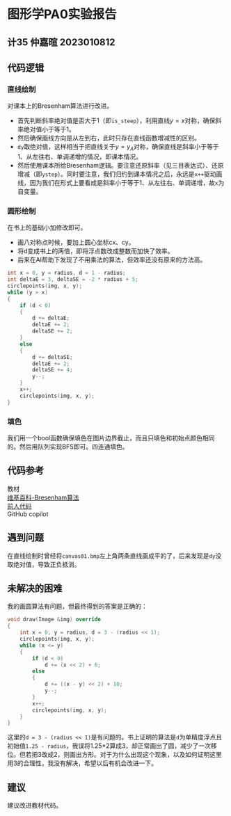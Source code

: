 # 图形学PA0实验报告
## 计35 仲嘉暄 2023010812
## 代码逻辑
### 直线绘制
对课本上的Bresenham算法进行改进。
- 首先判断斜率绝对值是否大于1（即`is_steep`），利用直线$y=x$对称，确保斜率绝对值小于等于1。
- 然后确保画线方向是从左到右，此时只存在直线函数增减性的区别。
- `dy`取绝对值，这样相当于把直线关于$y=y_A$对称，确保直线是斜率小于等于1、从左往右、单调递增的情况，即课本情况。
- 然后使用课本所给Bresenham逻辑。要注意还原斜率（见三目表达式）、还原增减（即`ystep`）。同时要注意，我们归约到课本情况之后，永远是`x++`驱动画线，因为我们在形式上要看成是斜率小于等于1、从左往右、单调递增，故`x`为自变量。
### 圆形绘制
在书上的基础小加修改即可。
- 画八对称点时候，要加上圆心坐标cx、cy。
- 将d变成书上的两倍，即将浮点数改成整数而加快了效率。
- 后来在AI帮助下发现了不用乘法的算法，但效率还没有原来的方法高。
~~~hpp
int x = 0, y = radius, d = 1 - radius;
int deltaE = 3, deltaSE = -2 * radius + 5;
circlepoints(img, x, y);
while (y > x)
{
    if (d < 0)
    {
        d += deltaE;
        deltaE += 2;
        deltaSE += 2;
    }
    else
    {
        d += deltaSE;
        deltaE += 2;
        deltaSE += 4;
        y--;
    }
    x++;
    circlepoints(img, x, y);
}
~~~
### 填色
我们用一个bool函数确保填色在图片边界截止，而且只填色和初始点颜色相同的。然后用队列实现BFS即可。四连通填色。
## 代码参考
教材\
[维基百科-Bresenham算法](https://zh.wikipedia.org/wiki/%E5%B8%83%E9%9B%B7%E6%A3%AE%E6%BC%A2%E5%A7%86%E7%9B%B4%E7%B7%9A%E6%BC%94%E7%AE%97%E6%B3%95)\
[前人代码](https://github.com/Guangxuan-Xiao/THU-Computer-Graphics-2020/blob/master/PA0/code/include/element.hpp)\
GitHub copilot
## 遇到问题
在直线绘制时曾经将`canvas01.bmp`左上角两条直线画成平的了，后来发现是`dy`没取绝对值，导致正负抵消。
## 未解决的困难
我的画圆算法有问题，但最终得到的答案是正确的：
~~~hpp
void draw(Image &img) override
{
    int x = 0, y = radius, d = 3 - (radius << 1);
    circlepoints(img, x, y);
    while (x <= y)
    {
        if (d < 0)
            d += (x << 2) + 6;
        else
        {
            d += ((x - y) << 2) + 10;
            y--;
        }
        x++;
        circlepoints(img, x, y);
    }
}
~~~
这里的`d = 3 - (radius << 1)`是有问题的。书上证明的算法是`d`为单精度浮点且初始值`1.25 - radius`，我误将1.25*2算成3，却正常画出了圆，减少了一次移位。但若把3改成2，则画出方形。对于为什么出现这个现象，以及如何证明这里用3的合理性，我没有解决，希望以后有机会改进一下。
## 建议
建议改进教材代码。